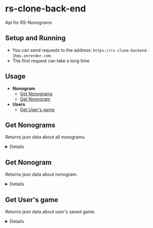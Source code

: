 # rs-clone-back-end
Api for RS-Nonograms

## Setup and Running

- You can send requests to the address: `https://rs-clone-backend-1hqs.onrender.com`.
- The first request can take a long time

## Usage

- **Nonogram**
    - [Get Nonograms](#get-nonograms)
    - [Get Nonogram](#get-nonogram)
- **Users**
    - [Get User's game](#get-users-game)

**Get Nonograms**
----
Returns json data about all nonograms.

<details>

* **URL**

    /nonograms

* **Method:**

    `GET`

* **Headers:**

    None

*  **URL Params**

    None

* **Query Params**

    None

* **Data Params**

    None

* **Success Response:**

  * **Code:** 200 OK <br />
    **Content:** 
    ```json
      [
        {
          "id": "123456789abc",
          "nonogram": {
            "height": 11,
            "width": 9,
            "title": {
                "en": "Martini",
                "ru": "Мартини",
                "de": "Martini"
            },
            "colorMapping": {
                "1": "#000000",
                "2": "#c91414"
            },
            "goal": [
                [1,1,1,1,1,1,1,1,1],
                [1,0,0,0,0,0,0,0,1],
                [0,1,2,2,2,2,2,1,0],
                [0,0,1,2,2,2,1,0,0],
                [0,0,0,1,2,1,0,0,0],
                [0,0,0,0,1,0,0,0,0],
                [0,0,0,0,1,0,0,0,0],
                [0,0,0,0,1,0,0,0,0],
                [0,0,0,0,1,0,0,0,0],
                [0,0,0,0,1,0,0,0,0],
                [0,0,1,1,1,1,1,0,0]
            ],
            "rows": [
                [ {   "hint": 9, "color": 1  } ],
                [
                    {   "hint": 1, "color": 1  },
                    {   "hint": 1, "color": 1  },
                ],
                [
                    {   "hint": 1, "color": 1  },
                    {   "hint": 5, "color": 2  },
                    {   "hint": 1, "color": 1  },
                ],
                [
                    {   "hint": 1, "color": 1  },
                    {   "hint": 3, "color": 2  },
                    {   "hint": 1, "color": 1  },
                ],
                [
                    {   "hint": 1, "color": 1  },
                    {   "hint": 1, "color": 2  },
                    {   "hint": 1, "color": 1  },
                ],
                [ {   "hint": 1, "color": 1  } ],
                [ {   "hint": 1, "color": 1  } ],
                [ {   "hint": 1, "color": 1  } ],
                [ {   "hint": 1, "color": 1  } ],
                [ {   "hint": 1, "color": 1  } ],
                [ {   "hint": 5, "color": 1  } ],
            ],
            "columns": [
                [ {   "hint": 2, "color": 1  } ],
                [
                    {   "hint": 1, "color": 1  },
                    {   "hint": 1, "color": 1  },
                ],
                [
                    {   "hint": 1, "color": 1  },
                    {   "hint": 1, "color": 2  },
                    {   "hint": 1, "color": 1  },
                    {   "hint": 1, "color": 1  },
                ],
                [
                    {   "hint": 1, "color": 1  },
                    {   "hint": 2, "color": 2  },
                    {   "hint": 1, "color": 1  },
                    {   "hint": 1, "color": 1  },
                ],
                [
                    {   "hint": 1, "color": 1  },
                    {   "hint": 1, "color": 2  },
                    {   "hint": 6, "color": 1  },
                ],
                [
                    {   "hint": 1, "color": 1  },
                    {   "hint": 2, "color": 2  },
                    {   "hint": 1, "color": 1  },
                    {   "hint": 1, "color": 1  },
                ],
                [
                    {   "hint": 1, "color": 1  },
                    {   "hint": 1, "color": 2  },
                    {   "hint": 1, "color": 1  },
                    {   "hint": 1, "color": 1  },
                ],
                [
                    {   "hint": 1, "color": 1  },
                    {   "hint": 1, "color": 1  },
                ],
                [ {   "hint": 2, "color": 1  } ],
            ],
            "difficulty" : 1
          }
        }
      ]
    ```
 
* **Error Response:**

    * **Code:** 404 NOT FOUND <br />
    **Content:** 
    ```{}```

* **Notes:**

    None

</details>

**Get Nonogram**
----
Returns json data about nonogram.

<details>

* **URL**

    /nonograms/:id
    
    /nonograms/random
    
    Using random will return a random game

* **Method:**

    `GET`

* **Headers:**

    None

*  **URL Params**

    **Required:**
 
    `id=[string]`

* **Query Params**

    None

* **Data Params**

    None

* **Success Response:**

  * **Code:** 200 OK <br />
    **Content:** 
    ```json
      {
          "id": "123456789abc",
          "nonogram": {
            "height": 11,
            "width": 9,
            "title": {
                "en": "Martini",
                "ru": "Мартини",
                "de": "Martini"
            },
            "colorMapping": {
                "1": "#000000",
                "2": "#c91414"
            },
            "goal": [
                [1,1,1,1,1,1,1,1,1],
                [1,0,0,0,0,0,0,0,1],
                [0,1,2,2,2,2,2,1,0],
                [0,0,1,2,2,2,1,0,0],
                [0,0,0,1,2,1,0,0,0],
                [0,0,0,0,1,0,0,0,0],
                [0,0,0,0,1,0,0,0,0],
                [0,0,0,0,1,0,0,0,0],
                [0,0,0,0,1,0,0,0,0],
                [0,0,0,0,1,0,0,0,0],
                [0,0,1,1,1,1,1,0,0]
            ],
            "rows": [
                [ {   "hint": 9, "color": 1  } ],
                [
                    {   "hint": 1, "color": 1  },
                    {   "hint": 1, "color": 1  },
                ],
                [
                    {   "hint": 1, "color": 1  },
                    {   "hint": 5, "color": 2  },
                    {   "hint": 1, "color": 1  },
                ],
                [
                    {   "hint": 1, "color": 1  },
                    {   "hint": 3, "color": 2  },
                    {   "hint": 1, "color": 1  },
                ],
                [
                    {   "hint": 1, "color": 1  },
                    {   "hint": 1, "color": 2  },
                    {   "hint": 1, "color": 1  },
                ],
                [ {   "hint": 1, "color": 1  } ],
                [ {   "hint": 1, "color": 1  } ],
                [ {   "hint": 1, "color": 1  } ],
                [ {   "hint": 1, "color": 1  } ],
                [ {   "hint": 1, "color": 1  } ],
                [ {   "hint": 5, "color": 1  } ],
            ],
            "columns": [
                [ {   "hint": 2, "color": 1  } ],
                [
                    {   "hint": 1, "color": 1  },
                    {   "hint": 1, "color": 1  },
                ],
                [
                    {   "hint": 1, "color": 1  },
                    {   "hint": 1, "color": 2  },
                    {   "hint": 1, "color": 1  },
                    {   "hint": 1, "color": 1  },
                ],
                [
                    {   "hint": 1, "color": 1  },
                    {   "hint": 2, "color": 2  },
                    {   "hint": 1, "color": 1  },
                    {   "hint": 1, "color": 1  },
                ],
                [
                    {   "hint": 1, "color": 1  },
                    {   "hint": 1, "color": 2  },
                    {   "hint": 6, "color": 1  },
                ],
                [
                    {   "hint": 1, "color": 1  },
                    {   "hint": 2, "color": 2  },
                    {   "hint": 1, "color": 1  },
                    {   "hint": 1, "color": 1  },
                ],
                [
                    {   "hint": 1, "color": 1  },
                    {   "hint": 1, "color": 2  },
                    {   "hint": 1, "color": 1  },
                    {   "hint": 1, "color": 1  },
                ],
                [
                    {   "hint": 1, "color": 1  },
                    {   "hint": 1, "color": 1  },
                ],
                [ {   "hint": 2, "color": 1  } ],
            ],
            "difficulty" : 1
          }
        }
    ```
 
* **Error Response:**

    * **Code:** 404 NOT FOUND <br />
    **Content:** 
    ```{}```

* **Notes:**

    None

</details>

**Get User's game**
----
Returns json data about user's saved game.

<details>

* **URL**

    /users-games

* **Method:**

    `GET`

* **Headers:**

    `'token': 'string'`

*  **URL Params**
 
    None

* **Query Params**

    None

* **Data Params**

    ```
        {
            id: string
        }
    ```

* **Success Response:**

  * **Code:** 200 OK <br />
    **Content:** 
    ```json
      {
        "data": {
          "currentGame": {
            "state": "started",
            "currentUserSolution": [
                [null,null,null,null,null,null,null,null,null],
                [null,null,null,null,null,null,null,null,null],
                [0,1,2,2,2,2,2,1,0],
                [null,null,null,null,null,null,null,null,null],
                [null,null,null,null,null,null,null,null,null],
                [null,null,null,null,null,null,null,null,null],
                [null,null,null,null,null,null,null,null,null],
                [null,null,null,null,null,null,null,null,null],
                [null,null,null,null,null,null,null,null,null],
                [null,null,null,null,null,null,null,null,null],
                [null,null,null,null,null,null,null,null,null]
            ],
            "currentTime": 200,
            "currentUserRows": [
                [ {   "isCrossedOut": false  } ],
                [
                    {   "isCrossedOut": false  },
                    {   "isCrossedOut": false  },
                ],
                [
                    {   "isCrossedOut": true  },
                    {   "isCrossedOut": true  },
                    {   "isCrossedOut": true  },
                ],
                [
                    {   "isCrossedOut": false  },
                    {   "isCrossedOut": false  },
                    {   "isCrossedOut": false  },
                ],
                [
                    {   "isCrossedOut": false  },
                    {   "isCrossedOut": false  },
                    {   "isCrossedOut": false  },
                ],
                [ {   "isCrossedOut": false  } ],
                [ {   "isCrossedOut": false  } ],
                [ {   "isCrossedOut": false  } ],
                [ {   "isCrossedOut": false  } ],
                [ {   "isCrossedOut": false  } ],
                [ {   "isCrossedOut": false  } ],
            ],
            "currentUserColumns": [
                [ {   "isCrossedOut": false  } ],
                [
                    {   "isCrossedOut": false  },
                    {   "isCrossedOut": false  },
                ],
                [
                    {   "isCrossedOut": false  },
                    {   "isCrossedOut": false  },
                    {   "isCrossedOut": false  },
                    {   "isCrossedOut": false  },
                ],
                [
                    {   "isCrossedOut": false  },
                    {   "isCrossedOut": false  },
                    {   "isCrossedOut": false  },
                    {   "isCrossedOut": false  },
                ],
                [
                    {   "isCrossedOut": false  },
                    {   "isCrossedOut": false  },
                    {   "isCrossedOut": false  },
                ],
                [
                    {   "isCrossedOut": false  },
                    {   "isCrossedOut": false  },
                    {   "isCrossedOut": false  },
                    {   "isCrossedOut": false  },
                ],
                [
                    {   "isCrossedOut": false  },
                    {   "isCrossedOut": false  },
                    {   "isCrossedOut": false  },
                    {   "isCrossedOut": false  },
                ],
                [
                    {   "isCrossedOut": false  },
                    {   "isCrossedOut": false  },
                ],
                [ {   "isCrossedOut": false  } ],
            ]
          }
        }
      }
    ```
        
    **Headers:**

      None

 
* **Error Response:**

    * **Code:** 404 NOT FOUND <br />
    **Content:** 
    ```{}```

* **Notes:**

    ```'state': 'started' | 'finished' | 'initial'```

    ```currentTime``` - time in ms

</details>

